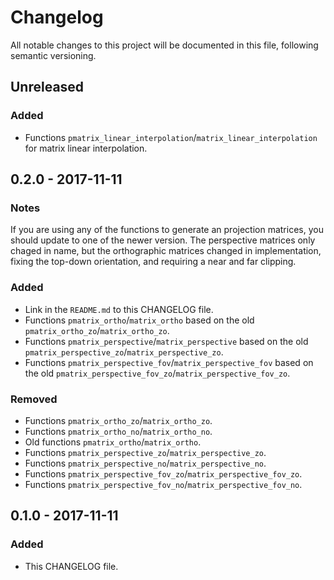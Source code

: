 # Changelog

All notable changes to this project will be documented in this file, following semantic versioning.

## Unreleased

### Added

- Functions `pmatrix_linear_interpolation`/`matrix_linear_interpolation` for matrix linear interpolation.

## 0.2.0 - 2017-11-11

### Notes

If you are using any of the functions to generate an projection matrices, you should update to one of the newer version. The perspective matrices only chaged in name, but the orthographic matrices changed in implementation, fixing the top-down orientation, and requiring a near and far clipping.

### Added

- Link in the `README.md` to this CHANGELOG file.
- Functions `pmatrix_ortho`/`matrix_ortho` based on the old `pmatrix_ortho_zo`/`matrix_ortho_zo`.
- Functions `pmatrix_perspective`/`matrix_perspective` based on the old `pmatrix_perspective_zo`/`matrix_perspective_zo`.
- Functions `pmatrix_perspective_fov`/`matrix_perspective_fov` based on the old `pmatrix_perspective_fov_zo`/`matrix_perspective_fov_zo`.

### Removed

- Functions `pmatrix_ortho_zo`/`matrix_ortho_zo`.
- Functions `pmatrix_ortho_no`/`matrix_ortho_no`.
- Old functions `pmatrix_ortho`/`matrix_ortho`.
- Functions `pmatrix_perspective_zo`/`matrix_perspective_zo`.
- Functions `pmatrix_perspective_no`/`matrix_perspective_no`.
- Functions `pmatrix_perspective_fov_zo`/`matrix_perspective_fov_zo`.
- Functions `pmatrix_perspective_fov_no`/`matrix_perspective_fov_no`.

## 0.1.0 - 2017-11-11

### Added

- This CHANGELOG file.
